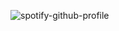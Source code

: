 
![spotify-github-profile](https://spotify-github-profile.vercel.app/api/view?uid=31tt2xpzixf3ona2va6stl3l2gmm&cover_image=true&theme=novatorem&show_offline=false&background_color=121212&interchange=false)

